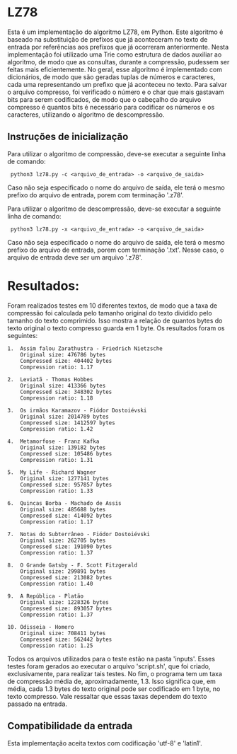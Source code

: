 # LZ78

Esta é um implementação do algoritmo LZ78, em Python. Este algoritmo é baseado na substituição de prefixos que já aconteceram no texto de entrada por referências aos prefixos que já ocorreram anteriormente. Nesta implementação foi utilizado uma Trie como estrutura de dados auxiliar ao algoritmo, de modo que as consultas, durante a compressão, pudessem ser feitas mais eficientemente. No geral, esse algoritmo é implementado com dicionários, de modo que são geradas tuplas de números e caracteres, cada uma representando um prefixo que já aconteceu no texto.
Para salvar o arquivo compresso, foi verificado o número e o char que mais gastavam bits para serem codificados, de modo que o cabeçalho do arquivo compresso é quantos bits é necessário para codificar os números e os caracteres, utilizando o algoritmo de descompressão.

## Instruções de inicialização

Para utilizar o algoritmo de compressão, deve-se executar a seguinte linha de comando:

``` python3 lz78.py -c <arquivo_de_entrada> -o <arquivo_de_saida>```

Caso não seja especificado o nome do arquivo de saída, ele terá o mesmo prefixo do arquivo de entrada, porem com terminação '.z78'.

Para utilizar o algoritmo de descompressão, deve-se executar a seguinte linha de comando:

``` python3 lz78.py -x <arquivo_de_entrada> -o <arquivo_de_saida>```

Caso não seja especificado o nome do arquivo de saída, ele terá o mesmo prefixo do arquivo de entrada, porem com terminação '.txt'.
Nesse caso, o arquivo de entrada deve ser um arquivo '.z78'.

# Resultados:

Foram realizados testes em 10 diferentes textos, de modo que a taxa de compressão foi calculada pelo tamanho original do texto dividido pelo tamanho do texto comprimido. Isso mostra a relação de quantos bytes do texto original o texto compresso guarda em 1 byte. Os resultados foram os seguintes:

    1.  Assim falou Zarathustra - Friedrich Nietzsche
        Original size: 476786 bytes
        Compressed size: 404402 bytes
        Compression ratio: 1.17

    2.  Leviatã - Thomas Hobbes
        Original size: 413366 bytes
        Compressed size: 348302 bytes
        Compression ratio: 1.18

    3.  Os irmãos Karamazov - Fiódor Dostoiévski
        Original size: 2014789 bytes
        Compressed size: 1412597 bytes
        Compression ratio: 1.42

    4.  Metamorfose - Franz Kafka
        Original size: 139182 bytes
        Compressed size: 105486 bytes
        Compression ratio: 1.31

    5.  My Life - Richard Wagner
        Original size: 1277141 bytes
        Compressed size: 957857 bytes
        Compression ratio: 1.33

    6.  Quincas Borba - Machado de Assis
        Original size: 485688 bytes
        Compressed size: 414092 bytes
        Compression ratio: 1.17

    7.  Notas do Subterrâneo - Fiódor Dostoiévski 
        Original size: 262705 bytes
        Compressed size: 191090 bytes
        Compression ratio: 1.37

    8.  O Grande Gatsby - F. Scott Fitzgerald
        Original size: 299891 bytes
        Compressed size: 213082 bytes
        Compression ratio: 1.40

    9.  A República - Platão
        Original size: 1228326 bytes
        Compressed size: 893057 bytes
        Compression ratio: 1.37

    10. Odisseia - Homero
        Original size: 708411 bytes
        Compressed size: 562442 bytes
        Compression ratio: 1.25

Todos os arquivos utilizados para o teste estão na pasta 'inputs'. Esses testes foram gerados ao executar o arquivo 'script.sh', que foi criado, exclusivamente, para realizar tais testes.
No fim, o programa tem um taxa de compressão média de, aproximadamente, 1.3. Isso significa que, em média, cada 1.3 bytes do texto original pode ser codificado em 1 byte, no texto compresso.
Vale ressaltar que essas taxas dependem do texto passado na entrada.

## Compatibilidade da entrada

Esta implementação aceita textos com codificação 'utf-8' e 'latin1'.


